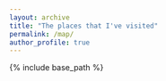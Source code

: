 ```yaml
---
layout: archive
title: "The places that I've visited"
permalink: /map/
author_profile: true
---
```


{% include base_path %}

<html>
<head>
  <title>My Travel Map</title>
  <meta charset="utf-8" />
  <meta name="viewport" content="width=device-width, initial-scale=1.0">
  <link rel="stylesheet" href="https://unpkg.com/leaflet/dist/leaflet.css" />
  <style>
    #map { height: 100vh; }
  </style>
</head>
<body>
  <div id="map"></div>

  <script src="https://unpkg.com/leaflet/dist/leaflet.js"></script>
  <script>
    const map = L.map('map').setView([10, 10], 3);

    L.tileLayer('https://{s}.tile.openstreetmap.org/{z}/{x}/{y}.png', {
      attribution: '&copy; OpenStreetMap contributors'
    }).addTo(map);

    const locations = [
  [51.5074, -0.1278, "London, UK"],
  [51.4545, -2.5879, "Bristol, UK"],
  [51.3780, -2.3580, "Bath, UK"],
  [52.4795103752684, -1.8879851605385491, "Birmingham, UK"],
  [52.955028180927144, -1.1553010969961675, "Nottingham, UK"],   
  [55.8642, -4.2518, "Glasgow, UK"],
  [51.7507, -1.2580, "Oxford, UK"],
  [52.62901549787241, 1.2995397492799585, "Norwich, UK"],
  [52.1949, 0.1330, "Cambridge, UK"],
  [41.15727108920829, -8.626760871139524, "Porto, Portugal"],
  [41.545468852024115, -8.426184776233601, "Braga, Portugal"],
  [52.52260846062111, 13.396570401973973, "Berlin, Germany"],
  [50.07541988802119, 14.45737474520111, "Prague, Czechia"],
  [48.85814790470617, 2.3532114719243884, "Paris, France"],
  [38.9072, -77.0369, "Washington, D.C., USA"],
  [40.7128, -74.0060, "New York, USA"],
  [41.8760, -87.6336, "Chicago, USA"],
  [49.2827, -123.1207, "Vancouver, Canada"],
  [31.2304, 121.4737, "Shanghai, China"],
  [22.324060634176035, 114.17371834319583, "Hongkong, China"],
  [22.547833044249305, 114.04735874974526, "Shenzhen, China"]
];

    const pinIcon = L.icon({
      iconUrl: 'https://cdn-icons-png.flaticon.com/512/684/684908.png',
      iconSize: [32, 32],
      iconAnchor: [16, 32],
      popupAnchor: [0, -32]
    });

    locations.forEach(([lat, lng, label]) => {
      L.marker([lat, lng], { icon: pinIcon }).addTo(map).bindPopup(label);
    });
  </script>
</body>
</html>


